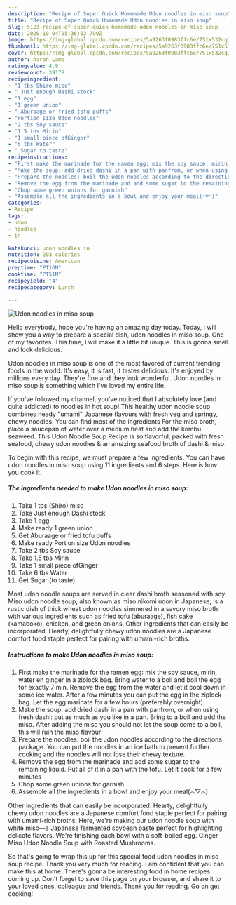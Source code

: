 ```yaml
---
description: "Recipe of Super Quick Homemade Udon noodles in miso soup"
title: "Recipe of Super Quick Homemade Udon noodles in miso soup"
slug: 5123-recipe-of-super-quick-homemade-udon-noodles-in-miso-soup
date: 2020-10-04T05:36:03.799Z
image: https://img-global.cpcdn.com/recipes/5a9263f0983ffc6e/751x532cq70/udon-noodles-in-miso-soup-recipe-main-photo.jpg
thumbnail: https://img-global.cpcdn.com/recipes/5a9263f0983ffc6e/751x532cq70/udon-noodles-in-miso-soup-recipe-main-photo.jpg
cover: https://img-global.cpcdn.com/recipes/5a9263f0983ffc6e/751x532cq70/udon-noodles-in-miso-soup-recipe-main-photo.jpg
author: Aaron Lamb
ratingvalue: 4.9
reviewcount: 39178
recipeingredient:
- "1 tbs Shiro miso"
- " Just enough Dashi stock"
- "1 egg"
- "1 green union"
- " Aburaage or fried tofu puffs"
- "Portion size Udon noodles"
- "2 tbs Soy sauce"
- "1.5 tbs Mirin"
- "1 small piece ofGinger"
- "6 tbs Water"
- " Sugar to taste"
recipeinstructions:
- "First make the marinade for the ramen egg: mix the soy sauce, mirin, water en ginger in a ziplock bag. Bring water to a boil and boil the egg for exactly 7 min. Remove the egg from the water and let it cool down in some ice water. After a few minutes you can put the egg in the ziplock bag. Let the egg marinate for a few hours (preferably overnight)"
- "Make the soup: add dried dashi in a pan with panfrom, or when using fresh dashi: put as much as you like in a pan. Bring to a boil and add the miso. After adding the miso you should not let the soup come to a boil, this will ruin the miso flavour"
- "Prepare the noodles: boil the udon noodles according to the directions package. You can put the noodles in an ice bath to prevent further cooking and the noodles will not lose their chewy texture."
- "Remove the egg from the marinade and add some sugar to the remaining liquid. Put all of it in a pan with the tofu. Let it cook for a few minutes"
- "Chop some green unions for garnish"
- "Assemble all the ingredients in a bowl and enjoy your meal(⌒▽⌒)"
categories:
- Recipe
tags:
- udon
- noodles
- in

katakunci: udon noodles in 
nutrition: 203 calories
recipecuisine: American
preptime: "PT16M"
cooktime: "PT51M"
recipeyield: "4"
recipecategory: Lunch

---
```



![Udon noodles in miso soup](https://img-global.cpcdn.com/recipes/5a9263f0983ffc6e/751x532cq70/udon-noodles-in-miso-soup-recipe-main-photo.jpg)

Hello everybody, hope you're having an amazing day today. Today, I will show you a way to prepare a special dish, udon noodles in miso soup. One of my favorites. This time, I will make it a little bit unique. This is gonna smell and look delicious.

Udon noodles in miso soup is one of the most favored of current trending foods in the world. It's easy, it is fast, it tastes delicious. It's enjoyed by millions every day. They're fine and they look wonderful. Udon noodles in miso soup is something which I've loved my entire life.

If you&#39;ve followed my channel, you&#39;ve noticed that I absolutely love (and quite addicted) to noodles in hot soup! This healthy udon noodle soup combines heady &#34;umami&#34; Japanese flavours with fresh veg and springy, chewy noodles. You can find most of the ingredients For the miso broth, place a saucepan of water over a medium heat and add the kombu seaweed. This Udon Noodle Soup Recipe is so flavorful, packed with fresh seafood, chewy udon noodles &amp; an amazing seafood broth of dashi &amp; miso.


To begin with this recipe, we must prepare a few ingredients. You can have udon noodles in miso soup using 11 ingredients and 6 steps. Here is how you cook it.

<!--inarticleads1-->

##### The ingredients needed to make Udon noodles in miso soup:

1. Take 1 tbs (Shiro) miso
1. Take  Just enough Dashi stock
1. Take 1 egg
1. Make ready 1 green union
1. Get  Aburaage or fried tofu puffs
1. Make ready Portion size Udon noodles
1. Take 2 tbs Soy sauce
1. Take 1.5 tbs Mirin
1. Take 1 small piece ofGinger
1. Take 6 tbs Water
1. Get  Sugar (to taste)


Most udon noodle soups are served in clear dashi broth seasoned with soy. Miso udon noodle soup, also known as miso nikomi udon in Japanese, is a rustic dish of thick wheat udon noodles simmered in a savory miso broth with various ingredients such as fried tofu (aburaage), fish cake (kamaboko), chicken, and green onions. Other ingredients that can easily be incorporated. Hearty, delightfully chewy udon noodles are a Japanese comfort food staple perfect for pairing with umami-rich broths. 

<!--inarticleads2-->

##### Instructions to make Udon noodles in miso soup:

1. First make the marinade for the ramen egg: mix the soy sauce, mirin, water en ginger in a ziplock bag. Bring water to a boil and boil the egg for exactly 7 min. Remove the egg from the water and let it cool down in some ice water. After a few minutes you can put the egg in the ziplock bag. Let the egg marinate for a few hours (preferably overnight)
1. Make the soup: add dried dashi in a pan with panfrom, or when using fresh dashi: put as much as you like in a pan. Bring to a boil and add the miso. After adding the miso you should not let the soup come to a boil, this will ruin the miso flavour
1. Prepare the noodles: boil the udon noodles according to the directions package. You can put the noodles in an ice bath to prevent further cooking and the noodles will not lose their chewy texture.
1. Remove the egg from the marinade and add some sugar to the remaining liquid. Put all of it in a pan with the tofu. Let it cook for a few minutes
1. Chop some green unions for garnish
1. Assemble all the ingredients in a bowl and enjoy your meal(⌒▽⌒)


Other ingredients that can easily be incorporated. Hearty, delightfully chewy udon noodles are a Japanese comfort food staple perfect for pairing with umami-rich broths. Here, we&#39;re making our udon noodle soup with white miso—a Japanese fermented soybean paste perfect for highlighting delicate flavors. We&#39;re finishing each bowl with a soft-boiled egg. Ginger Miso Udon Noodle Soup with Roasted Mushrooms. 

So that's going to wrap this up for this special food udon noodles in miso soup recipe. Thank you very much for reading. I am confident that you can make this at home. There's gonna be interesting food in home recipes coming up. Don't forget to save this page on your browser, and share it to your loved ones, colleague and friends. Thank you for reading. Go on get cooking!
